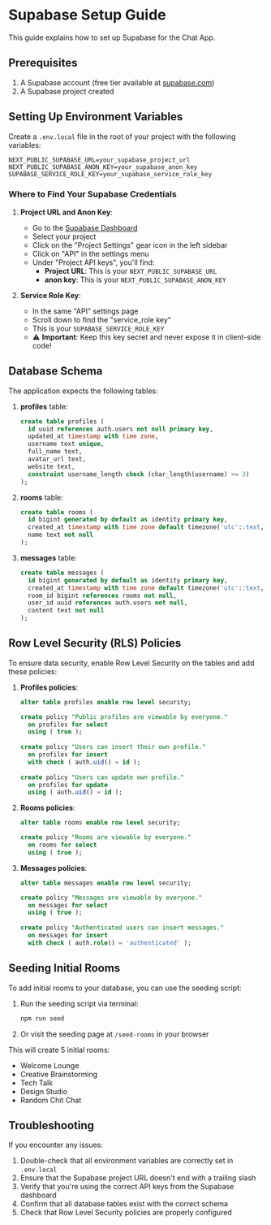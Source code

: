 # Supabase Setup Guide

This guide explains how to set up Supabase for the Chat App.

## Prerequisites

1. A Supabase account (free tier available at [supabase.com](https://supabase.com/))
2. A Supabase project created

## Setting Up Environment Variables

Create a `.env.local` file in the root of your project with the following variables:

```env
NEXT_PUBLIC_SUPABASE_URL=your_supabase_project_url
NEXT_PUBLIC_SUPABASE_ANON_KEY=your_supabase_anon_key
SUPABASE_SERVICE_ROLE_KEY=your_supabase_service_role_key
```

### Where to Find Your Supabase Credentials

1. **Project URL and Anon Key**:
   - Go to the [Supabase Dashboard](https://supabase.com/dashboard)
   - Select your project
   - Click on the "Project Settings" gear icon in the left sidebar
   - Click on "API" in the settings menu
   - Under "Project API keys", you'll find:
     - **Project URL**: This is your `NEXT_PUBLIC_SUPABASE_URL`
     - **anon key**: This is your `NEXT_PUBLIC_SUPABASE_ANON_KEY`

2. **Service Role Key**:
   - In the same "API" settings page
   - Scroll down to find the "service_role key"
   - This is your `SUPABASE_SERVICE_ROLE_KEY`
   - ⚠️ **Important**: Keep this key secret and never expose it in client-side code!

## Database Schema

The application expects the following tables:

1. **profiles** table:
   ```sql
   create table profiles (
     id uuid references auth.users not null primary key,
     updated_at timestamp with time zone,
     username text unique,
     full_name text,
     avatar_url text,
     website text,
     constraint username_length check (char_length(username) >= 3)
   );
   ```

2. **rooms** table:
   ```sql
   create table rooms (
     id bigint generated by default as identity primary key,
     created_at timestamp with time zone default timezone('utc'::text, now()) not null,
     name text not null
   );
   ```

3. **messages** table:
   ```sql
   create table messages (
     id bigint generated by default as identity primary key,
     created_at timestamp with time zone default timezone('utc'::text, now()) not null,
     room_id bigint references rooms not null,
     user_id uuid references auth.users not null,
     content text not null
   );
   ```

## Row Level Security (RLS) Policies

To ensure data security, enable Row Level Security on the tables and add these policies:

1. **Profiles policies**:
   ```sql
   alter table profiles enable row level security;
   
   create policy "Public profiles are viewable by everyone."
     on profiles for select
     using ( true );
     
   create policy "Users can insert their own profile."
     on profiles for insert
     with check ( auth.uid() = id );
     
   create policy "Users can update own profile."
     on profiles for update
     using ( auth.uid() = id );
   ```

2. **Rooms policies**:
   ```sql
   alter table rooms enable row level security;
   
   create policy "Rooms are viewable by everyone."
     on rooms for select
     using ( true );
   ```

3. **Messages policies**:
   ```sql
   alter table messages enable row level security;
   
   create policy "Messages are viewable by everyone."
     on messages for select
     using ( true );
     
   create policy "Authenticated users can insert messages."
     on messages for insert
     with check ( auth.role() = 'authenticated' );
   ```

## Seeding Initial Rooms

To add initial rooms to your database, you can use the seeding script:

1. Run the seeding script via terminal:
   ```bash
   npm run seed
   ```

2. Or visit the seeding page at `/seed-rooms` in your browser

This will create 5 initial rooms:
- Welcome Lounge
- Creative Brainstorming
- Tech Talk
- Design Studio
- Random Chit Chat

## Troubleshooting

If you encounter any issues:

1. Double-check that all environment variables are correctly set in `.env.local`
2. Ensure that the Supabase project URL doesn't end with a trailing slash
3. Verify that you're using the correct API keys from the Supabase dashboard
4. Confirm that all database tables exist with the correct schema
5. Check that Row Level Security policies are properly configured